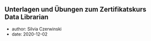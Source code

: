 ## Unterlagen und Übungen zum Zertifikatskurs Data Librarian

- author: Silvia Czerwinski
- date: 2020-12-02
